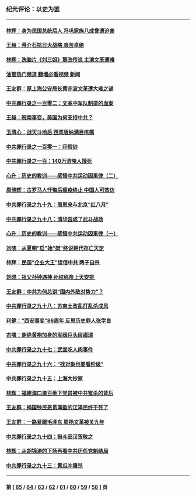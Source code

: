 ### 纪元评论：以史为鉴
---
#### [林辉：身为民国总统后人 冯巩家族八成曾遭迫害](../../pages/nsc1028/n13907756.md?01160330) 
#### [王赫：蒋介石抗日大战略 艰苦卓绝](../../pages/nsc1028/n13904249.md?01160330) 
#### [林辉：洗脑片《刘三姐》篡改传说 主演文革遭难](../../pages/nsc1028/n13899238.md?01160330) 
#### [油管热门频道 翻墙必看视频 新闻](ok?01160330)
#### [王友群：原上海公安局长黄赤波文革遭大难之谜](../../pages/nsc1028/n13898139.md?01160330) 
#### [中共罪行录之一百零二：文革中军队制造的血案](../../pages/nsc1028/n13897782.md?01160330) 
#### [王赫：皖南事变，美国为何支持中共？](../../pages/nsc1028/n13897035.md?01160330) 
#### [玉清心：战天斗地后 西双版纳满目疮痍](../../pages/nsc1028/n13895566.md?01160330) 
#### [中共罪行录之一百零一：印假钞](../../pages/nsc1028/n13896066.md?01160330) 
#### [中共罪行录之一百：140万涪陵人饿死](../../pages/nsc1028/n13892716.md?01160330) 
#### [心升：历史的教训——感悟中共运动因果律（二）](../../pages/nsc1028/n13892402.md?01160330) 
#### [周晓辉：古罗马人忏悔后瘟疫终止 中国人可效仿](../../pages/nsc1028/n13891767.md?01160330) 
#### [中共罪行录之九十九：周恩来与北京“红八月”](../../pages/nsc1028/n13892095.md?01160330) 
#### [中共罪行录之九十八：清华园成了武斗战场](../../pages/nsc1028/n13891003.md?01160330) 
#### [心升：历史的教训——感悟中共运动因果律（一）](../../pages/nsc1028/n13890731.md?01160330) 
#### [刘晓：从夏朝“启”始“桀”终说朝代存亡天定](../../pages/nsc1028/n13874028.md?01160330) 
#### [林辉：民国“企业大王”误信中共  两子自杀 ](../../pages/nsc1028/n13886313.md?01160330) 
#### [刘晓：祖父孙钟遇神 孙权称帝上天安排 ](../../pages/nsc1028/n13882761.md?01160330) 
#### [王友群：中共为何总讲“国内外敌对势力”？](../../pages/nsc1028/n13881858.md?01160330) 
#### [中共罪行录之九十八：苏南土改乱打乱杀成风](../../pages/nsc1028/n13881845.md?01160330) 
#### [利健：“西安事变”86周年 反思历史罪人张学良](../../pages/nsc1028/n13882019.md?01160330) 
#### [古啸：谢绝黄袍加身的军阀巨头段祺瑞](../../pages/nsc1028/n13881966.md?01160330) 
#### [中共罪行录之九十七：武宣吃人肉事件](../../pages/nsc1028/n13881566.md?01160330) 
#### [中共罪行录之九十六：“找对象也要看阶级”](../../pages/nsc1028/n13880181.md?01160330) 
#### [中共罪行录之九十五：上海大抄家](../../pages/nsc1028/n13879492.md?01160330) 
#### [林辉：福建海口逾百地下党员被中共冤杀的背后](../../pages/nsc1028/n13878946.md?01160330) 
#### [王友群：祸国殃民恶贯满盈的江泽民终于死了](../../pages/nsc1028/n13876096.md?01160330) 
#### [王友群：一路紧跟毛泽东 周扬文革被关九年](../../pages/nsc1028/n13873383.md?01160330) 
#### [中共罪行录之九十四：揪斗田汉贺敬之](../../pages/nsc1028/n13872944.md?01160330) 
#### [林辉：从胡锦涛的下场再看中共历任党魁结局](../../pages/nsc1028/n13872142.md?01160330) 
#### [中共罪行录之九十三：黄瓜冲屠杀](../../pages/nsc1028/n13872199.md?01160330) 

---
#### 第 [ [65](./65.md?01160330) / [64](./64.md?01160330) / [63](./63.md?01160330) / [62](./62.md?01160330) / [61](./61.md?01160330) / [60](./60.md?01160330) / [59](./59.md?01160330) / [58](./58.md?01160330) ] 页
